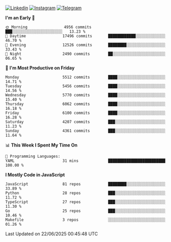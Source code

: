 [![Linkedin](https://img.shields.io/badge/-Archie-blue?style=flat-square&labelColor=gray&logo=Linkedin&logoColor=white&link=https://www.linkedin.com/in/archisdi)](https://www.linkedin.com/in/archisdi)
[![Instagram](https://img.shields.io/badge/-@archisdi-orange?style=flat-square&labelColor=gray&logo=Instagram&logoColor=white&link=https://www.instagram.com/archisdi)](https://www.instagram.com/archisdi)
[![Telegram](https://img.shields.io/badge/-aai-informational?style=flat-square&labelColor=gray&logo=telegram&logoColor=white&link=https://t.me/archisdi)](https://t.me/archisdi)

<!--START_SECTION:waka-->
**I'm an Early 🐤** 

```text
🌞 Morning                4956 commits        ███░░░░░░░░░░░░░░░░░░░░░░   13.23 % 
🌆 Daytime                17496 commits       ████████████░░░░░░░░░░░░░   46.70 % 
🌃 Evening                12526 commits       ████████░░░░░░░░░░░░░░░░░   33.43 % 
🌙 Night                  2490 commits        ██░░░░░░░░░░░░░░░░░░░░░░░   06.65 % 
```
📅 **I'm Most Productive on Friday** 

```text
Monday                   5512 commits        ████░░░░░░░░░░░░░░░░░░░░░   14.71 % 
Tuesday                  5456 commits        ████░░░░░░░░░░░░░░░░░░░░░   14.56 % 
Wednesday                5770 commits        ████░░░░░░░░░░░░░░░░░░░░░   15.40 % 
Thursday                 6062 commits        ████░░░░░░░░░░░░░░░░░░░░░   16.18 % 
Friday                   6100 commits        ████░░░░░░░░░░░░░░░░░░░░░   16.28 % 
Saturday                 4207 commits        ███░░░░░░░░░░░░░░░░░░░░░░   11.23 % 
Sunday                   4361 commits        ███░░░░░░░░░░░░░░░░░░░░░░   11.64 % 
```


📊 **This Week I Spent My Time On** 

```text
💬 Programming Languages: 
YAML                     31 mins             █████████████████████████   100.00 % 
```

**I Mostly Code in JavaScript** 

```text
JavaScript               81 repos            ████████░░░░░░░░░░░░░░░░░   33.89 % 
Python                   28 repos            ███░░░░░░░░░░░░░░░░░░░░░░   11.72 % 
TypeScript               27 repos            ███░░░░░░░░░░░░░░░░░░░░░░   11.30 % 
Go                       25 repos            ███░░░░░░░░░░░░░░░░░░░░░░   10.46 % 
Makefile                 3 repos             ░░░░░░░░░░░░░░░░░░░░░░░░░   01.26 % 
```




 Last Updated on 22/06/2025 00:45:48 UTC
<!--END_SECTION:waka-->